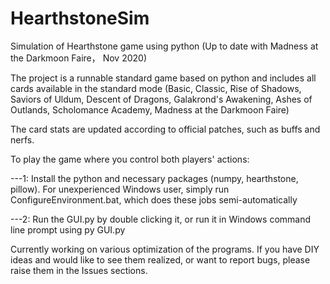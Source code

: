 # HearthstoneSim
Simulation of Hearthstone game using python (Up to date with Madness at the Darkmoon Faire， Nov 2020)

The project is a runnable standard game based on python and includes all cards available in the standard mode (Basic, Classic, Rise of Shadows, Saviors of Uldum, Descent of Dragons, Galakrond's Awakening, Ashes of Outlands, Scholomance Academy, Madness at the Darkmoon Faire)

The card stats are updated according to official patches, such as buffs and nerfs.

To play the game where you control both players' actions:

---1: Install the python and necessary packages (numpy, hearthstone, pillow). For unexperienced Windows user, simply run ConfigureEnvironment.bat, which does these jobs semi-automatically

---2: Run the GUI.py by double clicking it, or run it in Windows command line prompt using py GUI.py
      

Currently working on various optimization of the programs. If you have DIY ideas and would like to see them realized, or want to report bugs, please raise them in the Issues sections.
